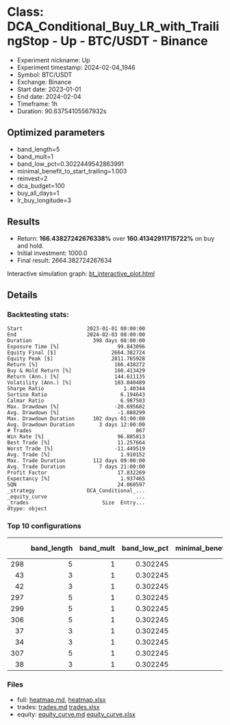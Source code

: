 # Class: DCA_Conditional_Buy_LR_with_TrailingStop - Up - BTC/USDT - Binance

- Experiment nickname: Up 
- Experiment timestamp: 2024-02-04_1946 
- Symbol: BTC/USDT
- Exchange: Binance
- Start date: 2023-01-01
- End date: 2024-02-04
- Timeframe: 1h
- Duration: 90.63754105567932s

## Optimized parameters

- band_length=5
- band_mult=1
- band_low_pct=0.3022449542863991
- minimal_benefit_to_start_trailing=1.003
- reinvest=2
- dca_budget=100
- buy_all_days=1
- lr_buy_longitude=3

## Results

- Return: **166.43827242676338%** over **160.41342911715722%** on buy and hold.
- Initial investment: 1000.0
- Final result: 2664.382724267634

Interactive simulation graph: [bt_interactive_plot.html](bt_interactive_plot.html)

## Details 
### Backtesting stats:

```
Start                     2023-01-01 00:00:00
End                       2024-02-03 08:00:00
Duration                    398 days 08:00:00
Exposure Time [%]                   99.843096
Equity Final [$]                  2664.382724
Equity Peak [$]                   2811.765928
Return [%]                         166.438272
Buy & Hold Return [%]              160.413429
Return (Ann.) [%]                  144.611135
Volatility (Ann.) [%]              103.040489
Sharpe Ratio                          1.40344
Sortino Ratio                        6.194643
Calmar Ratio                         6.987503
Max. Drawdown [%]                  -20.695682
Avg. Drawdown [%]                   -1.888299
Max. Drawdown Duration      102 days 01:00:00
Avg. Drawdown Duration        3 days 12:00:00
# Trades                                  867
Win Rate [%]                        96.885813
Best Trade [%]                      11.257664
Worst Trade [%]                    -11.449519
Avg. Trade [%]                       1.910152
Max. Trade Duration         112 days 09:00:00
Avg. Trade Duration           7 days 21:00:00
Profit Factor                       17.832269
Expectancy [%]                       1.937465
SQN                                 24.060597
_strategy                 DCA_Conditional_...
_equity_curve                             ...
_trades                        Size  Entry...
dtype: object
```

### Top 10 configurations

|     |   band_length |   band_mult |   band_low_pct |   minimal_benefit_to_start_trailing |   reinvest |   dca_budget |   buy_all_days |   lr_buy_longitude |   Return [%] |
|----:|--------------:|------------:|---------------:|------------------------------------:|-----------:|-------------:|---------------:|-------------------:|-------------:|
| 298 |             5 |           1 |       0.302245 |                               1.003 |          2 |          100 |              1 |                  3 |      166.438 |
|  43 |             3 |           1 |       0.302245 |                               1.003 |          2 |          100 |              1 |                 12 |      166.422 |
|  42 |             3 |           1 |       0.302245 |                               1.003 |          2 |          100 |              1 |                 11 |      165.228 |
| 297 |             5 |           1 |       0.302245 |                               1.003 |          2 |          100 |              1 |                  2 |      165.042 |
| 299 |             5 |           1 |       0.302245 |                               1.003 |          2 |          100 |              1 |                  4 |      164.11  |
| 306 |             5 |           1 |       0.302245 |                               1.003 |          2 |          100 |              1 |                 11 |      163.715 |
|  37 |             3 |           1 |       0.302245 |                               1.003 |          2 |          100 |              1 |                  6 |      162.989 |
|  34 |             3 |           1 |       0.302245 |                               1.003 |          2 |          100 |              1 |                  3 |      162.936 |
| 307 |             5 |           1 |       0.302245 |                               1.003 |          2 |          100 |              1 |                 12 |      162.111 |
|  38 |             3 |           1 |       0.302245 |                               1.003 |          2 |          100 |              1 |                  7 |      161.657 |

### Files

- full: [heatmap.md](heatmap_df.md), [heatmap.xlsx](heatmap_df.xlsx) 
- trades: [trades.md](trades.md) [trades.xlsx](trades.xlsx)
- equity: [equity_curve.md](equity_curve.md) [equity_curve.xlsx](equity_curve.xlsx)

